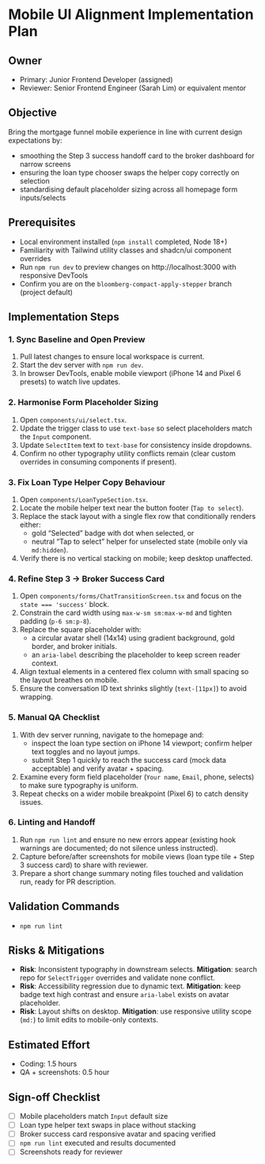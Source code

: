 # Mobile UI Alignment Implementation Plan

## Owner
- Primary: Junior Frontend Developer (assigned)
- Reviewer: Senior Frontend Engineer (Sarah Lim) or equivalent mentor

## Objective
Bring the mortgage funnel mobile experience in line with current design expectations by:
- smoothing the Step 3 success handoff card to the broker dashboard for narrow screens
- ensuring the loan type chooser swaps the helper copy correctly on selection
- standardising default placeholder sizing across all homepage form inputs/selects

## Prerequisites
- Local environment installed (`npm install` completed, Node 18+)
- Familiarity with Tailwind utility classes and shadcn/ui component overrides
- Run `npm run dev` to preview changes on http://localhost:3000 with responsive DevTools
- Confirm you are on the `bloomberg-compact-apply-stepper` branch (project default)

## Implementation Steps

### 1. Sync Baseline and Open Preview
1. Pull latest changes to ensure local workspace is current.
2. Start the dev server with `npm run dev`.
3. In browser DevTools, enable mobile viewport (iPhone 14 and Pixel 6 presets) to watch live updates.

### 2. Harmonise Form Placeholder Sizing
1. Open `components/ui/select.tsx`.
2. Update the trigger class to use `text-base` so select placeholders match the `Input` component.
3. Update `SelectItem` text to `text-base` for consistency inside dropdowns.
4. Confirm no other typography utility conflicts remain (clear custom overrides in consuming components if present).

### 3. Fix Loan Type Helper Copy Behaviour
1. Open `components/LoanTypeSection.tsx`.
2. Locate the mobile helper text near the button footer (`Tap to select`).
3. Replace the stack layout with a single flex row that conditionally renders either:
   - gold “Selected” badge with dot when selected, or
   - neutral “Tap to select” helper for unselected state (mobile only via `md:hidden`).
4. Verify there is no vertical stacking on mobile; keep desktop unaffected.

### 4. Refine Step 3 → Broker Success Card
1. Open `components/forms/ChatTransitionScreen.tsx` and focus on the `state === 'success'` block.
2. Constrain the card width using `max-w-sm sm:max-w-md` and tighten padding (`p-6 sm:p-8`).
3. Replace the square placeholder with:
   - a circular avatar shell (14x14) using gradient background, gold border, and broker initials.
   - an `aria-label` describing the placeholder to keep screen reader context.
4. Align textual elements in a centered flex column with small spacing so the layout breathes on mobile.
5. Ensure the conversation ID text shrinks slightly (`text-[11px]`) to avoid wrapping.

### 5. Manual QA Checklist
1. With dev server running, navigate to the homepage and:
   - inspect the loan type section on iPhone 14 viewport; confirm helper text toggles and no layout jumps.
   - submit Step 1 quickly to reach the success card (mock data acceptable) and verify avatar + spacing.
2. Examine every form field placeholder (`Your name`, `Email`, phone, selects) to make sure typography is uniform.
3. Repeat checks on a wider mobile breakpoint (Pixel 6) to catch density issues.

### 6. Linting and Handoff
1. Run `npm run lint` and ensure no new errors appear (existing hook warnings are documented; do not silence unless instructed).
2. Capture before/after screenshots for mobile views (loan type tile + Step 3 success card) to share with reviewer.
3. Prepare a short change summary noting files touched and validation run, ready for PR description.

## Validation Commands
- `npm run lint`

## Risks & Mitigations
- **Risk**: Inconsistent typography in downstream selects. **Mitigation**: search repo for `SelectTrigger` overrides and validate none conflict.
- **Risk**: Accessibility regression due to dynamic text. **Mitigation**: keep badge text high contrast and ensure `aria-label` exists on avatar placeholder.
- **Risk**: Layout shifts on desktop. **Mitigation**: use responsive utility scope (`md:`) to limit edits to mobile-only contexts.

## Estimated Effort
- Coding: 1.5 hours
- QA + screenshots: 0.5 hour

## Sign-off Checklist
- [ ] Mobile placeholders match `Input` default size
- [ ] Loan type helper text swaps in place without stacking
- [ ] Broker success card responsive avatar and spacing verified
- [ ] `npm run lint` executed and results documented
- [ ] Screenshots ready for reviewer
